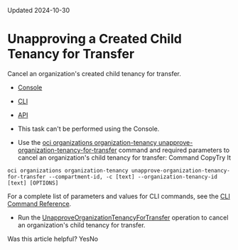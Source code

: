 Updated 2024-10-30
# Unapproving a Created Child Tenancy for Transfer
Cancel an organization's created child tenancy for transfer.
  * [Console](https://docs.oracle.com/en-us/iaas/Content/General/organization/unapprove-createdchildtenancy-for-transfer.htm)
  * [CLI](https://docs.oracle.com/en-us/iaas/Content/General/organization/unapprove-createdchildtenancy-for-transfer.htm)
  * [API](https://docs.oracle.com/en-us/iaas/Content/General/organization/unapprove-createdchildtenancy-for-transfer.htm)


  * This task can't be performed using the Console.
  * Use the [oci organizations organization-tenancy unapprove-organization-tenancy-for-transfer](https://docs.oracle.com/iaas/tools/oci-cli/latest/oci_cli_docs/cmdref/organizations/organization-tenancy/unapprove-organization-tenancy-for-transfer.html) command and required parameters to cancel an organization's child tenancy for transfer:
Command
CopyTry It
```
oci organizations organization-tenancy unapprove-organization-tenancy-for-transfer --compartment-id, -c [text] --organization-tenancy-id [text] [OPTIONS]
```

For a complete list of parameters and values for CLI commands, see the [CLI Command Reference](https://docs.oracle.com/iaas/tools/oci-cli/latest).
  * Run the [UnapproveOrganizationTenancyForTransfer](https://docs.oracle.com/iaas/api/#/en/organizations/latest/OrganizationTenancy/UnapproveOrganizationTenancyForTransfer) operation to cancel an organization's child tenancy for transfer.


Was this article helpful?
YesNo


